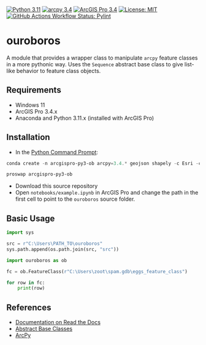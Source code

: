 [![Python 3.11](https://img.shields.io/badge/Python-3.11-blue?logo=python&logoColor=FFD43B&labelColor=306998&color=FFD43B)]()
[![arcpy 3.4](https://img.shields.io/badge/arcpy-3.4-blue?logo=arcgis&logoColor=fff)]()
[![ArcGIS Pro 3.4](https://img.shields.io/badge/ArcGIS_Pro-3.4-blue?logo=arcgis&logoColor=fff)]()
[![License: MIT](https://img.shields.io/badge/License-MIT-lightgrey.svg)](https://github.com/corbel-spatial/ouroboros?tab=MIT-1-ov-file)
[![GitHub Actions Workflow Status: Pylint](https://img.shields.io/github/actions/workflow/status/corbel-spatial/ouroboros/pylint.yml?label=pylint)]()

# ouroboros

A module that provides a wrapper class to manipulate `arcpy` feature classes in a more pythonic way. Uses the `Sequence` abstract base class to give list-like behavior to feature class objects.

## Requirements

- Windows 11
- ArcGIS Pro 3.4.x
- Anaconda and Python 3.11.x (installed with ArcGIS Pro)

## Installation

- In the [Python Command Prompt](https://developers.arcgis.com/python/latest/guide/install-and-set-up/#installation-using-python-command-prompt):

```PowerShell
conda create -n arcgispro-py3-ob arcpy=3.4.* geojson shapely -c Esri -c conda-forge --solver libmamba -y
```

```PowerShell
proswap arcgispro-py3-ob
```
- Download this source repository
- Open `notebooks/example.ipynb` in ArcGIS Pro and change the path in the first cell to point to the `ouroboros` source folder.

## Basic Usage

```Python
import sys

src = r"C:\Users\PATH_TO\ouroboros" 
sys.path.append(os.path.join(src, "src"))

import ouroboros as ob

fc = ob.FeatureClass(r"C:\Users\zoot\spam.gdb\eggs_feature_class")

for row in fc:
    print(row)
```

## References

- [Documentation on Read the Docs](https://app.readthedocs.org/projects/ouroboros-arcpy/)
- [Abstract Base Classes](https://docs.python.org/3/library/collections.abc.html)
- [ArcPy](https://pro.arcgis.com/en/pro-app/latest/arcpy/get-started/what-is-arcpy-.htm)
